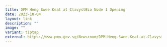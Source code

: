 ```yaml
---
title: DPM Heng Swee Keat at ClavystBio Node 1 Opening
date: 2023-10-04
layout: link
description: ""
image: ""
variant: tiptap
external: https://www.pmo.gov.sg/Newsroom/DPM-Heng-Swee-Keat-at-ClavystBio-Node-1-Opening
---
```

